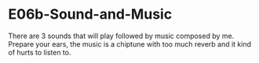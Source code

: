 # E06b-Sound-and-Music

There are 3 sounds that will play followed by music composed by me. Prepare your ears, the music is a chiptune with too much reverb and it kind of hurts to listen to. 